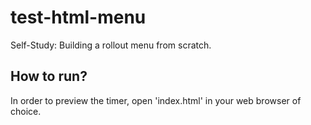 # test-html-menu
Self-Study: Building a rollout menu from scratch.

## How to run?

In order to preview the timer, open 'index.html' in your web browser of choice.

